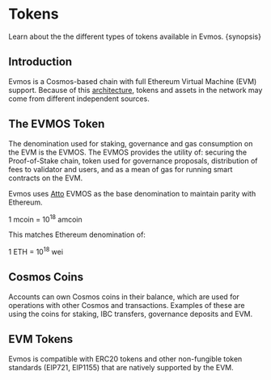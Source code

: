 <!--
order: 2
-->

# Tokens

Learn about the the different types of tokens available in Evmos. {synopsis}

## Introduction

Evmos is a Cosmos-based chain with full Ethereum Virtual Machine (EVM) support. Because of this [architecture](./../technical_concepts/architecture.md), tokens and assets in the network may come from different independent sources.

## The EVMOS Token

The denomination used for staking, governance and gas consumption on the EVM is the EVMOS. The EVMOS provides the utility of: securing the Proof-of-Stake chain, token used for governance proposals, distribution of fees to validator and users, and as a mean of gas for running smart contracts on the EVM.

Evmos uses [Atto](https://en.wikipedia.org/wiki/Atto-) EVMOS as the base denomination to maintain parity with Ethereum.

1 mcoin = 10<sup>18</sup> amcoin

This matches Ethereum denomination of:

1 ETH = 10<sup>18</sup> wei

## Cosmos Coins

Accounts can own Cosmos coins in their balance, which are used for operations with other Cosmos and transactions. Examples of these are using the coins for staking, IBC transfers, governance deposits and EVM.

## EVM Tokens

Evmos is compatible with ERC20 tokens and other non-fungible token standards (EIP721, EIP1155)
that are natively supported by the EVM.
